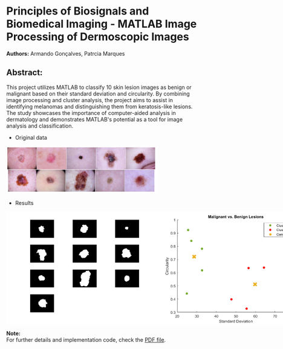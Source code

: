 # Principles of Biosignals and Biomedical Imaging - MATLAB Image Processing of Dermoscopic Images

**Authors:** Armando Gonçalves, Patrcia Marques  

## **Abstract:**  
This project utilizes MATLAB to classify 10 skin lesion images as benign or malignant based on their standard deviation and circularity. By combining image processing and cluster analysis, the project aims to assist in identifying melanomas and distinguishing them from keratosis-like lesions. The study showcases the importance of computer-aided analysis in dermatology and demonstrates MATLAB's potential as a tool for image analysis and classification.

- Original data
<img src="Data/original.png" alt="Original Lesions" width="400"/>

- Results
<div style="display: flex;">
    <img src="Data/masked.png" alt="Masked Image" width="400" />
    <img src="Data/clusters.png" alt="Clusters Image" width="400" />
</div>


**Note:**  
For further details and implementation code, check the [PDF file](Projeto_100290_100357.pdf).
